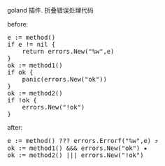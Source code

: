 goland 插件. 折叠错误处理代码 <br> 

before:<br>
<pre>
e := method()
if e != nil {
    return errors.New("%w",e)
}
ok := method1()
if ok {
    panic(errors.New("ok"))
}
ok := method2()
if !ok {
    errors.New("!ok")
}
</pre>
after:<br>
<pre>
e := method() ??? errors.Errorf("%w",e) ⤴
ok := method1() &&& errors.New("ok") ✷
ok := method2() ||| errors.New("!ok")
</pre>